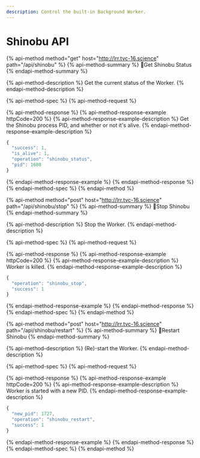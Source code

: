 ```yaml
---
description: Control the built-in Background Worker.
---
```


# Shinobu API

{% api-method method="get" host="http://lrr.tvc-16.science" path="/api/shinobu" %}
{% api-method-summary %}
🔑Get Shinobu Status
{% endapi-method-summary %}

{% api-method-description %}
Get the current status of the Worker.
{% endapi-method-description %}

{% api-method-spec %}
{% api-method-request %}

{% api-method-response %}
{% api-method-response-example httpCode=200 %}
{% api-method-response-example-description %}
Get the Shinobu process PID, and whether or not it's alive.
{% endapi-method-response-example-description %}

```javascript
{
  "success": 1,
  "is_alive": 1,
  "operation": "shinobu_status",
  "pid": 1608
}
```
{% endapi-method-response-example %}
{% endapi-method-response %}
{% endapi-method-spec %}
{% endapi-method %}

{% api-method method="post" host="http://lrr.tvc-16.science" path="/api/shinobu/stop" %}
{% api-method-summary %}
🔑Stop Shinobu
{% endapi-method-summary %}

{% api-method-description %}
Stop the Worker.
{% endapi-method-description %}

{% api-method-spec %}
{% api-method-request %}

{% api-method-response %}
{% api-method-response-example httpCode=200 %}
{% api-method-response-example-description %}
Worker is killed.
{% endapi-method-response-example-description %}

```javascript
{
  "operation": "shinobu_stop",
  "success": 1
}
```
{% endapi-method-response-example %}
{% endapi-method-response %}
{% endapi-method-spec %}
{% endapi-method %}

{% api-method method="post" host="http://lrr.tvc-16.science" path="/api/shinobu/restart" %}
{% api-method-summary %}
🔑Restart Shinobu
{% endapi-method-summary %}

{% api-method-description %}
\(Re\)-start the Worker.
{% endapi-method-description %}

{% api-method-spec %}
{% api-method-request %}

{% api-method-response %}
{% api-method-response-example httpCode=200 %}
{% api-method-response-example-description %}
Worker is started with a new PID.
{% endapi-method-response-example-description %}

```javascript
{
  "new_pid": 1727,
  "operation": "shinobu_restart",
  "success": 1
}
```
{% endapi-method-response-example %}
{% endapi-method-response %}
{% endapi-method-spec %}
{% endapi-method %}

